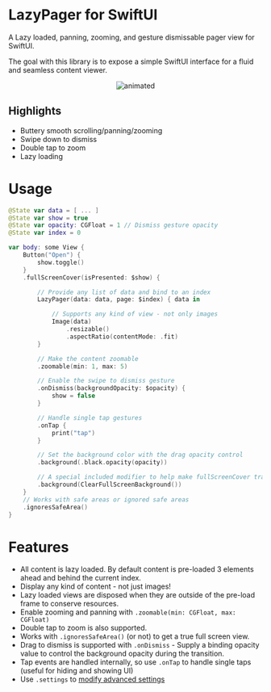 # LazyPager for SwiftUI

A Lazy loaded, panning, zooming, and gesture dismissable pager view for SwiftUI. 

The goal with this library is to expose a simple SwiftUI interface for a fluid and seamless content viewer.

<p align="center">
  <img src="https://github.com/gh123man/LazyPager/assets/959778/a82da8c3-9d65-4782-8fd7-40cc598e16da" alt="animated" />
</p>

## Highlights 

- Buttery smooth scrolling/panning/zooming
- Swipe down to dismiss 
- Double tap to zoom
- Lazy loading


# Usage

```swift 
@State var data = [ ... ]
@State var show = true
@State var opacity: CGFloat = 1 // Dismiss gesture opacity 
@State var index = 0

var body: some View {
    Button("Open") {
        show.toggle()
    }
    .fullScreenCover(isPresented: $show) {

        // Provide any list of data and bind to an index
        LazyPager(data: data, page: $index) { data in

            // Supports any kind of view - not only images
            Image(data)
                .resizable()
                .aspectRatio(contentMode: .fit)
        }

        // Make the content zoomable
        .zoomable(min: 1, max: 5)

        // Enable the swipe to dismiss gesture
        .onDismiss(backgroundOpacity: $opacity) {
            show = false
        }

        // Handle single tap gestures
        .onTap {
            print("tap")
        }

        // Set the background color with the drag opacity control
        .background(.black.opacity(opacity))

        // A special included modifier to help make fullScreenCover transparent
        .background(ClearFullScreenBackground())
    }
    // Works with safe areas or ignored safe areas
    .ignoresSafeArea()
}
```

# Features

- All content is lazy loaded. By default content is pre-loaded 3 elements ahead and behind the current index. 
- Display any kind of content - not just images! 
- Lazy loaded views are disposed when they are outside of the pre-load frame to conserve resources. 
- Enable zooming and panning with `.zoomable(min: CGFloat, max: CGFloat)`
- Double tap to zoom is also supported.
- Works with `.ignoresSafeArea()` (or not) to get a true full screen view.
- Drag to dismiss is supported with `.onDismiss` - Supply a binding opacity value to control the background opacity during the transition. 
- Tap events are handled internally, so use `.onTap` to handle single taps (useful for hiding and showing UI)
- Use `.settings` to [modify advanced settings](https://github.com/gh123man/LazyPager/blob/master/Sources/LazyPager/LazyPager.swift#L17)
